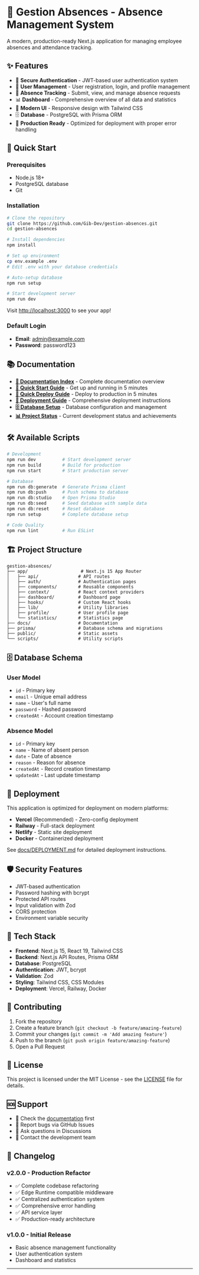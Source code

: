 # 🏢 Gestion Absences - Absence Management System

A modern, production-ready Next.js application for managing employee absences and attendance tracking.

## ✨ Features

- 🔐 **Secure Authentication** - JWT-based user authentication system
- 👥 **User Management** - User registration, login, and profile management
- 📝 **Absence Tracking** - Submit, view, and manage absence requests
- 📊 **Dashboard** - Comprehensive overview of all data and statistics
- 🎨 **Modern UI** - Responsive design with Tailwind CSS
- 🗄️ **Database** - PostgreSQL with Prisma ORM
- 🚀 **Production Ready** - Optimized for deployment with proper error handling

## 🚀 Quick Start

### Prerequisites
- Node.js 18+ 
- PostgreSQL database
- Git

### Installation
```bash
# Clone the repository
git clone https://github.com/Gib-Dev/gestion-absences.git
cd gestion-absences

# Install dependencies
npm install

# Set up environment
cp env.example .env
# Edit .env with your database credentials

# Auto-setup database
npm run setup

# Start development server
npm run dev
```

Visit [http://localhost:3000](http://localhost:3000) to see your app!

### Default Login
- **Email**: admin@example.com
- **Password**: password123

## 📚 Documentation

- **[📖 Documentation Index](docs/README.md)** - Complete documentation overview
- **[🚀 Quick Start Guide](docs/QUICK_START.md)** - Get up and running in 5 minutes
- **[🚀 Quick Deploy Guide](docs/QUICK_DEPLOY.md)** - Deploy to production in 5 minutes
- **[📖 Deployment Guide](docs/DEPLOYMENT.md)** - Comprehensive deployment instructions
- **[🗄️ Database Setup](docs/DATABASE_SETUP.md)** - Database configuration and management
- **[📊 Project Status](docs/PROJECT_STATUS.md)** - Current development status and achievements

## 🛠️ Available Scripts

```bash
# Development
npm run dev          # Start development server
npm run build        # Build for production
npm run start        # Start production server

# Database
npm run db:generate  # Generate Prisma client
npm run db:push      # Push schema to database
npm run db:studio    # Open Prisma Studio
npm run db:seed      # Seed database with sample data
npm run db:reset     # Reset database
npm run setup        # Complete database setup

# Code Quality
npm run lint         # Run ESLint
```

## 🏗️ Project Structure

```
gestion-absences/
├── app/                    # Next.js 15 App Router
│   ├── api/               # API routes
│   ├── auth/              # Authentication pages
│   ├── components/        # Reusable components
│   ├── context/           # React context providers
│   ├── dashboard/         # Dashboard page
│   ├── hooks/             # Custom React hooks
│   ├── lib/               # Utility libraries
│   ├── profile/           # User profile page
│   └── statistics/        # Statistics page
├── docs/                  # Documentation
├── prisma/                # Database schema and migrations
├── public/                # Static assets
└── scripts/               # Utility scripts
```

## 🗄️ Database Schema

### User Model
- `id` - Primary key
- `email` - Unique email address
- `name` - User's full name
- `password` - Hashed password
- `createdAt` - Account creation timestamp

### Absence Model
- `id` - Primary key
- `name` - Name of absent person
- `date` - Date of absence
- `reason` - Reason for absence
- `createdAt` - Record creation timestamp
- `updatedAt` - Last update timestamp

## 🚀 Deployment

This application is optimized for deployment on modern platforms:

- **Vercel** (Recommended) - Zero-config deployment
- **Railway** - Full-stack deployment
- **Netlify** - Static site deployment
- **Docker** - Containerized deployment

See [docs/DEPLOYMENT.md](docs/DEPLOYMENT.md) for detailed deployment instructions.

## 🛡️ Security Features

- JWT-based authentication
- Password hashing with bcrypt
- Protected API routes
- Input validation with Zod
- CORS protection
- Environment variable security

## 🎨 Tech Stack

- **Frontend**: Next.js 15, React 19, Tailwind CSS
- **Backend**: Next.js API Routes, Prisma ORM
- **Database**: PostgreSQL
- **Authentication**: JWT, bcrypt
- **Validation**: Zod
- **Styling**: Tailwind CSS, CSS Modules
- **Deployment**: Vercel, Railway, Docker

## 🤝 Contributing

1. Fork the repository
2. Create a feature branch (`git checkout -b feature/amazing-feature`)
3. Commit your changes (`git commit -m 'Add amazing feature'`)
4. Push to the branch (`git push origin feature/amazing-feature`)
5. Open a Pull Request

## 📄 License

This project is licensed under the MIT License - see the [LICENSE](LICENSE) file for details.

## 🆘 Support

- 📖 Check the [documentation](docs/) first
- 🐛 Report bugs via GitHub Issues
- 💬 Ask questions in Discussions
- 📧 Contact the development team

## 🔄 Changelog

### v2.0.0 - Production Refactor
- ✅ Complete codebase refactoring
- ✅ Edge Runtime compatible middleware
- ✅ Centralized authentication system
- ✅ Comprehensive error handling
- ✅ API service layer
- ✅ Production-ready architecture

### v1.0.0 - Initial Release
- Basic absence management functionality
- User authentication system
- Dashboard and statistics

---



